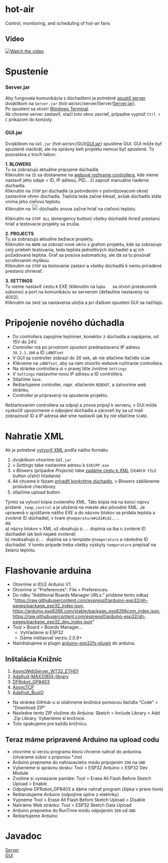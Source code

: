 # hot-air
Control, monitoring, and scheduling of hot-air fans

## Video
[![Watch the video](https://user-images.githubusercontent.com/47124922/219518256-f6252a67-e456-4643-a2d6-0c340ed4e1df.gif)](https://youtu.be/fHxo8fL1Tt0)

# Spustenie
### Server.jar
Aby fungovala komunikácia s dúchadlami je potrebné <u>spustiť server</u> dvojklikom na `Server.jar` (hot-air/src/server/Server/[Server.jar](https://github.com/TIS2022-FMFI/hot-air/blob/main/src/server/Server/Server.jar)).  <br>
Po spustení sa otvorí [Windows Terminal](https://apps.microsoft.com/store/detail/windows-terminal/9N0DX20HK701?hl=sk-sk&gl=sk&rtc=1).<br>
Ak chceme server zastaviť, stačí toto okno zavrieť, prípadne vypnúť `Ctrl + C` príkazom do konzoly.

### GUI.jar

Dvojklikom na `GUI.jar` (hot-air/src/GUI/[GUI.jar](https://github.com/TIS2022-FMFI/hot-air/blob/main/src/GUI/GUI.jar)) spustíme GUI. GUI môže byť spustené viackrát, ale na správny beh projektu nemusí byť spustené. To pozostáva z troch tabov:

 **1. BLOWERS** <br>
 Tu sa zobrazujú aktuálne pripojené dúchadlá.<br>
 Kliknutím na `ID` sa dostaneme na <u>webové rozhranie controllera</u>, kde vieme nastaviť jeho údaje = ID, IP adresu, PID... či zapnúť manuálne riadenie dúchadla.<br>
 Kliknutím na `STOP` pri dúchadle (a potvrdením v potvrdzovacom okne) zastavíme ohrev dúchadla. Teplota teda začne klesať, avšak dúchadlo stále vníma jeho cieľovú teplotu. <br>
 Kliknutím na <image src= 'https://github.com/TIS2022-FMFI/hot-air/blob/main/src/GUI/src/main/resources/GUI/caution.png?raw=true' widht=20 height=20> dúchadlo znova začne hriať na cieľovú teplotu.  <br>
 
 Kliknutím na `STOP ALL` (emergency button) všetky dúchadlá ihneď prestanú hriať a testovacie projekty sa zrušia.
    
 **2. PROJECTS** <br>
Tu sa zobrazujú aktuálne bežiace projekty. <br>
Kliknutím na `NAME` sa zobrazí nové okno s grafom projektu, kde sa zobrazuje celý priebeh testovania, teda teplota jednotlivých dúchadiel a aj ich požadovaná teplota. Graf sa posúva automaticky, ale dá sa tu posúvať scrollovaním myškou.<br>
Kliknutím na `STOP` sa testovanie zastaví a všetky dúchadlá k nemu priradené prestanú ohrievať. <br>

 **3. SETTINGS** <br>
 Tu vieme nastaviť cestu k EXE (kliknutím na lupu <image src= 'https://github.com/TIS2022-FMFI/hot-air/blob/main/src/GUI/src/main/resources/GUI/search.png?raw=true' widht=15 height=15> sa otvorí prieskumník súborov) a port na komunikáciu so serverom (defaultne nastavený na 4002).<br>
 Kliknutím na `SAVE` sa nastavenia uložia a  pri ďalšom spustení GUI sa načítajú.

# Pripojenie nového dúchadla  
- Do controllera zapojíme teplomer, konektor z dúchadla a napájanie, od 15V do 24V.
- Controller má po prvotnom spustení prednastavenú IP adresu `10.2.1.100` a ID `idNOTset`
- V GUI sa controller zobrazí do 30 sek, ak nie stlačíme tlačidlo `SCAN`
- Klikneme na `idNOTset`, aby sa nám otvorilo webové rozhranie controllera.
- Na stránke controllera si v pravej lište zvolíme `Settings`
- V `Settings` nastavíme novú IP adresu a ID controllera.
- Stlačíme `Save`.
- Reštartujeme controller, napr. stlačením `REBOOT`, a zatvoríme web stránku.
- Controller je pripravený na spustenie projektu.

Reštartovaním controllera sa odpojí a znova pripojí k serveru, v GUI môže vyskočiť upozornenie o odpojení dúchadla a  zároveň by sa už mali zobrazovať ID a IP adresa aké sme nastavili (ak by nie stlačíme `SCAN`). 

# Nahratie XML

Ak je potrebné <u>vytvoriť XML</u> podľa nášho formátu

 1. dvojklikom otvoríme `GUI.jar`
 2. v *Settings* tabe nastavíme adresu k `EXECPP.exe`
 3. v *Blowers* (prípadne *Projects*) tabe <u>zadáme cestu k XML</u> (`SEARCH FILE` button uľahčí hľadanie)
 4. Ak chceme k fázam <u>priradiť konkrétne dúchadlo</u>, v *Blowers* zaklikneme príslušné checkboxy
 5. stlačíme upload button <image src= 'https://github.com/TIS2022-FMFI/hot-air/blob/main/src/GUI/src/main/resources/GUI/submit.jpg?raw=true' widht=15 height=15>
 
 Týmto sa vytvorí kópia zvoleného XML. Táto kópia má na konci názvu pridané `_temp_control`  a je uložená na mieste ako pôvodné XML. Je upravená o spúšťanie nášho EXE a do názvov blokov sa pridala teplota a zvolené ID dúchadiel, v tvare `@temperature#id1#id2...`.  
Ak<br>
a) názvy blokov v XML už obsahujú `@...` doplnia sa iba o zvolené ID dúchadiel (ak boli nejaké zvolené)<br>
b) neobsahujú `@...` doplnia sa o template `@temperature` a následne ID dúchadiel. V tomto prípade treba všetky výskyty `temperature` prepísať na želanú teplotu.<br>

# Flashovanie arduina
 - Otovríme si IDLE Arduino V1.
 - Otvoríme si "Preferences": File > Preferences.
 - Do ridku "Additional Boards Manager URLs:" pridáme tento odkaz "https://raw.githubusercontent.com/espressif/arduino-esp32/gh-pages/package_esp32_index.json, https://arduino.esp8266.com/stable/package_esp8266com_index.json, https://raw.githubusercontent.com/espressif/arduino-esp32/gh-pages/package_esp32_dev_index.json"
 - Tool > Board > Boards Manager...
   - Vyhľadáme si ESP32
   - Dáme inštlaovať verziu 2.0.9+
 - Nainštalujeme si plugin [arduino-esp32fs-plugin](https://github.com/me-no-dev/arduino-esp32fs-plugin) do arduina.
 ## Inštalácia Knižníc
 1. [AsyncWebServer_WT32_ETH01](https://github.com/khoih-prog/AsyncWebServer_WT32_ETH01)
 2. [Adafruit-MAX31855-library](https://github.com/adafruit/Adafruit-MAX31855-library)
 3. [DFRobot_GP8403](https://github.com/DFRobot/DFRobot_GP8403)
 4. [AsyncTCP](https://github.com/me-no-dev/AsyncTCP)
 5. [Adafruit_BusIO](https://github.com/adafruit/Adafruit_BusIO)
 
 - Na stránke GitHub-u si stiahneme knižnice pomocou tlačidla "Code" > "Download ZIP"
 - Následne tento ZIP vložíme do Arduina: Sketch > Include Library > Add .Zip Library. Vyberieme si knižnice.
 - Toto opakujeme pre každú knižnicu.
 
 ## Teraz máme pripravené Arduino na upload codu
 - otovríme si verziu programu ktorú chceme nahrať do ardunina. (otvárame súbor s príponou *.ino)
 - Arduino prepneme do nahravacieho módu pripojením `IO0` na `GND`
 - Vyberieme si správnu dosku: Tool > ESP32 Arduino > ESP32 Dev Module
 - Zvolíme si vymazanie pamäte: Tool > Erase All Flash Before Sketch Upload > Enable
 - Odpojíme DFRobot_GP8403 a dáme nahrať program (šipka v pravo hore)
 - Reštarutujeme Arduino (odpojíme úplne z elektriky)
 - Vypneme Tool > Erase All Flash Before Sketch Upload > Disable
 - Nahráme Web stránku: Tool > ESP32 Sketch Data Upload
 - Arduino prepneme do RunTime módu odpojením `IO0` od `GND`
 - Reštartujeme Arduino
 
# Javadoc
[Server](https://tis2022-fmfi.github.io/hot-air/server_javadoc/) <br>
[GUI](https://tis2022-fmfi.github.io/hot-air/gui_javadoc/)
